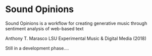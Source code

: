 # Sound Opinions
Sound Opinions is a workflow for creating generative music through sentiment analysis of web-based text 

Anthony T. Marasco
LSU Experimental Music & Digital Media (2018)

Still in a development phase....

